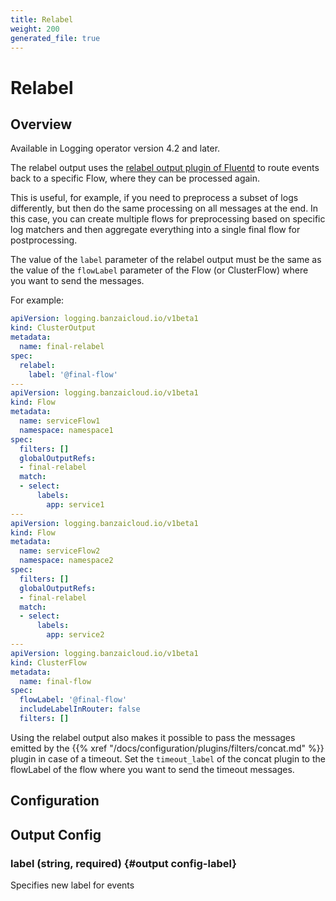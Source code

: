 ```yaml
---
title: Relabel
weight: 200
generated_file: true
---
```


# Relabel
## Overview

Available in Logging operator version 4.2 and later.

The relabel output uses the [relabel output plugin of Fluentd](https://docs.fluentd.org/output/relabel) to route events back to a specific Flow, where they can be processed again.

This is useful, for example, if you need to preprocess a subset of logs differently, but then do the same processing on all messages at the end. In this case, you can create multiple flows for preprocessing based on specific log matchers and then aggregate everything into a single final flow for postprocessing.

The value of the `label` parameter of the relabel output must be the same as the value of the `flowLabel` parameter of the Flow (or ClusterFlow) where you want to send the messages.

For example:

```yaml
apiVersion: logging.banzaicloud.io/v1beta1
kind: ClusterOutput
metadata:
  name: final-relabel
spec:
  relabel:
    label: '@final-flow'
---
apiVersion: logging.banzaicloud.io/v1beta1
kind: Flow
metadata:
  name: serviceFlow1
  namespace: namespace1
spec:
  filters: []
  globalOutputRefs:
  - final-relabel
  match:
  - select:
      labels:
        app: service1
---
apiVersion: logging.banzaicloud.io/v1beta1
kind: Flow
metadata:
  name: serviceFlow2
  namespace: namespace2
spec:
  filters: []
  globalOutputRefs:
  - final-relabel
  match:
  - select:
      labels:
        app: service2
---
apiVersion: logging.banzaicloud.io/v1beta1
kind: ClusterFlow
metadata:
  name: final-flow
spec:
  flowLabel: '@final-flow'
  includeLabelInRouter: false
  filters: []
```

Using the relabel output also makes it possible to pass the messages emitted by the {{% xref "/docs/configuration/plugins/filters/concat.md" %}} plugin in case of a timeout. Set the `timeout_label` of the concat plugin to the flowLabel of the flow where you want to send the timeout messages.


## Configuration
## Output Config

### label (string, required) {#output config-label}

Specifies new label for events 



